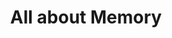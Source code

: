 ---
category: introduction
title: All about Memory
description: A closer look on different types of memory and their properties and usages.
questions:
  - What kinds of memory are there in a typical computer system?
  - How do they work on a hardware level and what are their properties (volatility, feature size, speed, energy consumption, cost, etc.)?
  - Which type of memory is used where in a computer system and why?
  - How does this lead to the overall memory hierarchy and how does it look for different computer systems (from supercomputer to IoT)?
  - What are possible modern methods for performance enhancements?
literature:
  - What-Every-Programmer-Should-Know-About-Memory
  - Computer-Organization-and-Design
  - Computer-Architecture-A-Quantitative-Approach
scheduled: 2016-08-17 10:15:00 +2
---